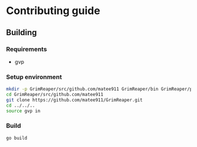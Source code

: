 # Contributing guide

## Building

### Requirements

* gvp

### Setup environment

   ```sh
   mkdir -p GrimReaper/src/github.com/matee911 GrimReaper/bin GrimReaper/pkg
   cd GrimReaper/src/github.com/matee911
   git clone https://github.com/matee911/GrimReaper.git
   cd ../../..
   source gvp in
   ```

### Build

   ```sh
   go build
   ```

